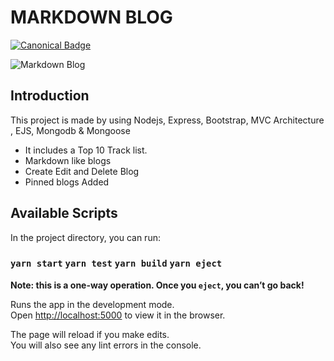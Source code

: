 # MARKDOWN BLOG

[![Canonical Badge](https://img.shields.io/badge/Live__Site-EF3125?style=for-the-badge&logo=canonical)](https://markdown-blog-app.herokuapp.com/)

![Markdown Blog](https://i.postimg.cc/3rbXkVZL/2020-09-17-08-10-34-Blog.png)

## Introduction

This project is made by using Nodejs, Express, Bootstrap, MVC Architecture , EJS, Mongodb & Mongoose
- It includes a Top 10 Track list.
- Markdown like blogs
- Create Edit and Delete Blog
- Pinned blogs Added


## Available Scripts

In the project directory, you can run:

### `yarn start` `yarn test` `yarn build` `yarn eject` 
**Note: this is a one-way operation. Once you `eject`, you can’t go back!**

Runs the app in the development mode.<br />
Open [http://localhost:5000](http://localhost:5000) to view it in the browser.

The page will reload if you make edits.<br />
You will also see any lint errors in the console.
